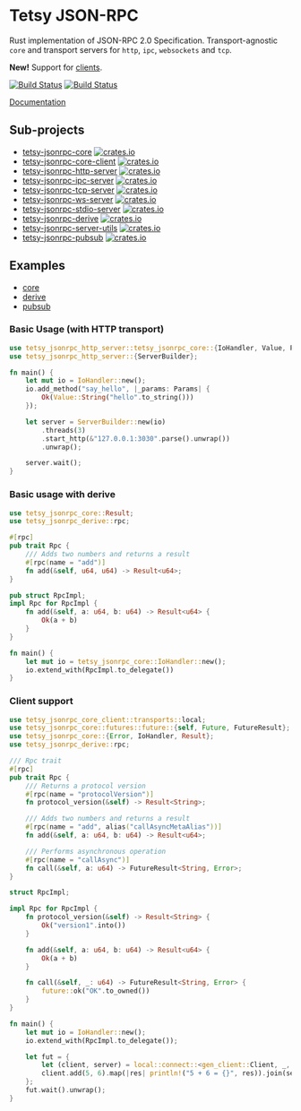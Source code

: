 # Tetsy JSON-RPC

Rust implementation of JSON-RPC 2.0 Specification.
Transport-agnostic `core` and transport servers for `http`, `ipc`, `websockets` and `tcp`.

**New!** Support for [clients](#Client-support).

[![Build Status][travis-image]][travis-url]
[![Build Status][appveyor-image]][appveyor-url]

[travis-image]: https://travis-ci.org/tetcoin/tetsy-jsonrpc.svg?branch=master
[travis-url]: https://travis-ci.org/tetcoin/tetsy-jsonrpc
[appveyor-image]: https://ci.appveyor.com/api/projects/status/github/tetcoin/tetsy-jsonrpc?svg=true
[appveyor-url]: https://ci.appveyor.com/project/tetcoin/tetsy-jsonrpc/branch/master

[Documentation](http://tetcoin.github.io/tetsy-jsonrpc/)

## Sub-projects
- [tetsy-jsonrpc-core](./core) [![crates.io][core-image]][core-url]
- [tetsy-jsonrpc-core-client](./core-client) [![crates.io][core-client-image]][core-client-url]
- [tetsy-jsonrpc-http-server](./http) [![crates.io][http-server-image]][http-server-url]
- [tetsy-jsonrpc-ipc-server](./ipc) [![crates.io][ipc-server-image]][ipc-server-url]
- [tetsy-jsonrpc-tcp-server](./tcp) [![crates.io][tcp-server-image]][tcp-server-url]
- [tetsy-jsonrpc-ws-server](./ws) [![crates.io][ws-server-image]][ws-server-url]
- [tetsy-jsonrpc-stdio-server](./stdio) [![crates.io][stdio-server-image]][stdio-server-url]
- [tetsy-jsonrpc-derive](./derive) [![crates.io][derive-image]][derive-url]
- [tetsy-jsonrpc-server-utils](./server-utils) [![crates.io][server-utils-image]][server-utils-url]
- [tetsy-jsonrpc-pubsub](./pubsub) [![crates.io][pubsub-image]][pubsub-url]

[core-image]: https://img.shields.io/crates/v/tetsy-jsonrpc-core.svg
[core-url]: https://crates.io/crates/tetsy-jsonrpc-core
[core-client-image]: https://img.shields.io/crates/v/tetsy-jsonrpc-core-client.svg
[core-client-url]: https://crates.io/crates/tetsy-jsonrpc-core-client
[http-server-image]: https://img.shields.io/crates/v/tetsy-jsonrpc-http-server.svg
[http-server-url]: https://crates.io/crates/tetsy-jsonrpc-http-server
[ipc-server-image]: https://img.shields.io/crates/v/tetsy-jsonrpc-ipc-server.svg
[ipc-server-url]: https://crates.io/crates/tetsy-jsonrpc-ipc-server
[tcp-server-image]: https://img.shields.io/crates/v/tetsy-jsonrpc-tcp-server.svg
[tcp-server-url]: https://crates.io/crates/tetsy-jsonrpc-tcp-server
[ws-server-image]: https://img.shields.io/crates/v/tetsy-jsonrpc-ws-server.svg
[ws-server-url]: https://crates.io/crates/tetsy-jsonrpc-ws-server
[stdio-server-image]: https://img.shields.io/crates/v/tetsy-jsonrpc-stdio-server.svg
[stdio-server-url]: https://crates.io/crates/tetsy-jsonrpc-stdio-server
[derive-image]: https://img.shields.io/crates/v/tetsy-jsonrpc-derive.svg
[derive-url]: https://crates.io/crates/tetsy-jsonrpc-derive
[server-utils-image]: https://img.shields.io/crates/v/tetsy-jsonrpc-server-utils.svg
[server-utils-url]: https://crates.io/crates/tetsy-jsonrpc-server-utils
[pubsub-image]: https://img.shields.io/crates/v/tetsy-jsonrpc-pubsub.svg
[pubsub-url]: https://crates.io/crates/tetsy-jsonrpc-pubsub

## Examples

- [core](./core/examples)
- [derive](./derive/examples)
- [pubsub](./pubsub/examples)

### Basic Usage (with HTTP transport)

```rust
use tetsy_jsonrpc_http_server::tetsy_jsonrpc_core::{IoHandler, Value, Params};
use tetsy_jsonrpc_http_server::{ServerBuilder};

fn main() {
	let mut io = IoHandler::new();
	io.add_method("say_hello", |_params: Params| {
		Ok(Value::String("hello".to_string()))
	});

	let server = ServerBuilder::new(io)
		.threads(3)
		.start_http(&"127.0.0.1:3030".parse().unwrap())
		.unwrap();

	server.wait();
}
```

### Basic usage with derive

```rust
use tetsy_jsonrpc_core::Result;
use tetsy_jsonrpc_derive::rpc;

#[rpc]
pub trait Rpc {
	/// Adds two numbers and returns a result
	#[rpc(name = "add")]
	fn add(&self, u64, u64) -> Result<u64>;
}

pub struct RpcImpl;
impl Rpc for RpcImpl {
	fn add(&self, a: u64, b: u64) -> Result<u64> {
		Ok(a + b)
	}
}

fn main() {
	let mut io = tetsy_jsonrpc_core::IoHandler::new();
	io.extend_with(RpcImpl.to_delegate())
}
```

### Client support

```rust
use tetsy_jsonrpc_core_client::transports::local;
use tetsy_jsonrpc_core::futures::future::{self, Future, FutureResult};
use tetsy_jsonrpc_core::{Error, IoHandler, Result};
use tetsy_jsonrpc_derive::rpc;

/// Rpc trait
#[rpc]
pub trait Rpc {
	/// Returns a protocol version
	#[rpc(name = "protocolVersion")]
	fn protocol_version(&self) -> Result<String>;

	/// Adds two numbers and returns a result
	#[rpc(name = "add", alias("callAsyncMetaAlias"))]
	fn add(&self, a: u64, b: u64) -> Result<u64>;

	/// Performs asynchronous operation
	#[rpc(name = "callAsync")]
	fn call(&self, a: u64) -> FutureResult<String, Error>;
}

struct RpcImpl;

impl Rpc for RpcImpl {
	fn protocol_version(&self) -> Result<String> {
		Ok("version1".into())
	}

	fn add(&self, a: u64, b: u64) -> Result<u64> {
		Ok(a + b)
	}

	fn call(&self, _: u64) -> FutureResult<String, Error> {
		future::ok("OK".to_owned())
	}
}

fn main() {
	let mut io = IoHandler::new();
	io.extend_with(RpcImpl.to_delegate());

	let fut = {
		let (client, server) = local::connect::<gen_client::Client, _, _>(io);
		client.add(5, 6).map(|res| println!("5 + 6 = {}", res)).join(server)
	};
	fut.wait().unwrap();
}

```
